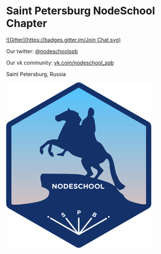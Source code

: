 Saint Petersburg NodeSchool Chapter
===
[![Gitter](https://badges.gitter.im/Join Chat.svg)](https://gitter.im/nodeschool/spb?utm_source=badge&utm_medium=badge&utm_campaign=pr-badge&utm_content=badge)

Our twitter: [@nodeschoolspb](https://twitter.com/nodeschoolspb)

Our vk community: [vk.com/nodeschool_spb](https://vk.com/nodeschool_spb)

Saint Petersburg, Russia

[![spb nodeschool chapter sticker](images/nodeschool-sticker-spb.png "Sticker in SVG file format")](nodeschool-sticker-spb.svg)
